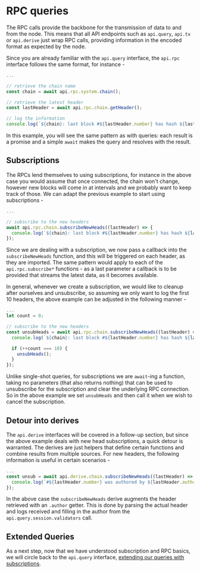 # RPC queries

The RPC calls provide the backbone for the transmission of data to and from the node. This means that all API endpoints such as `api.query`, `api.tx` or `api.derive` just wrap RPC calls, providing information in the encoded format as expected by the node.

Since you are already familiar with the `api.query` interface, the `api.rpc` interface follows the same format, for instance -

```js
...

// retrieve the chain name
const chain = await api.rpc.system.chain();

// retrieve the latest header
const lastHeader = await api.rpc.chain.getHeader();

// log the information
console.log(`${chain}: last block #${lastHeader.number} has hash ${lastHeader.hash}`);
```

In this example, you will see the same pattern as with queries: each result is a promise and a simple `await` makes the query and resolves with the result.

## Subscriptions

The RPCs lend themselves to using subscriptions, for instance in the above case you would assume that once connected, the chain won't change, however new blocks will come in at intervals and we probably want to keep track of those. We can adapt the previous example to start using subscriptions -

```js
...

// subscribe to the new headers
await api.rpc.chain.subscribeNewHeads((lastHeader) => {
  console.log(`${chain}: last block #${lastHeader.number} has hash ${lastHeader.hash}`);
});
```

Since we are dealing with a subscription, we now pass a callback into the `subscribeNewHeads` function, and this will  be triggered on each header, as they are imported. The same pattern would apply to each of the `api.rpc.subscribe*` functions - as a last parameter a callback is to be provided that streams the latest data, as it becomes available.

In general, whenever we create a subscription, we would like to cleanup after ourselves and unsubscribe, so assuming we only want to log the first 10 headers, the above example can be adjusted in the following manner -

```js
...
let count = 0;

// subscribe to the new headers
const unsubHeads = await api.rpc.chain.subscribeNewHeads((lastHeader) => {
  console.log(`${chain}: last block #${lastHeader.number} has hash ${lastHeader.hash}`);

  if (++count === 10) {
    unsubHeads();
  }
});
```

Unlike single-shot queries, for subscriptions we are `await`-ing a function, taking no parameters (that also returns nothing) that can be used to unsubscribe for the subscription and clear the underlying RPC connection. So in the above example we set `unsubHeads` and then call it when we wish to cancel the subscription.

## Detour into derives

The `api.derive` interfaces will be covered in a follow-up section, but since the above example deals with new head subscriptions, a quick detour is warranted. The derives are just helpers that define certain functions and combine results from multiple sources. For new headers, the following information is useful in certain scenarios -

```js
...
const unsub = await api.derive.chain.subscribeNewHeads((lastHeader) => {
  console.log(`#${lastHeader.number} was authored by ${lastHeader.author}`);
});
```

In the above case the `subscribeNewHeads` derive augments the header retrieved with an `.author` getter. This is done by parsing the actual header and logs received and filling in the author from the `api.query.session.validators` call.

## Extended Queries

As a next step, now that we have understood subscription and RPC basics, we will circle back to the `api.query` interface, [extending our queries with subscriptions](api.query.subs.md).
